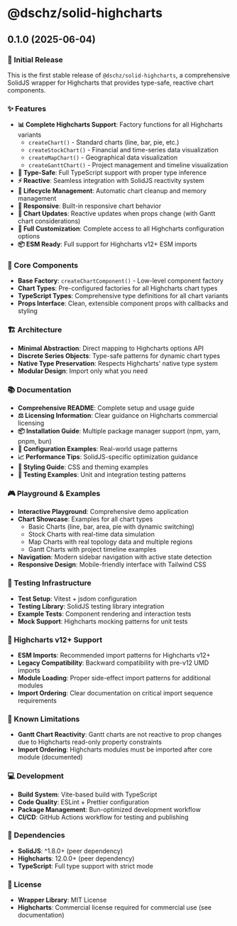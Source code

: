 # @dschz/solid-highcharts

## 0.1.0 (2025-06-04)

### 🎉 Initial Release

This is the first stable release of `@dschz/solid-highcharts`, a comprehensive SolidJS wrapper for Highcharts that provides type-safe, reactive chart components.

### ✨ Features

- **📊 Complete Highcharts Support**: Factory functions for all Highcharts variants
  - `createChart()` - Standard charts (line, bar, pie, etc.)
  - `createStockChart()` - Financial and time-series data visualization
  - `createMapChart()` - Geographical data visualization
  - `createGanttChart()` - Project management and timeline visualization
- **🎯 Type-Safe**: Full TypeScript support with proper type inference
- **⚡ Reactive**: Seamless integration with SolidJS reactivity system
- **🧹 Lifecycle Management**: Automatic chart cleanup and memory management
- **📱 Responsive**: Built-in responsive chart behavior
- **🔄 Chart Updates**: Reactive updates when props change (with Gantt chart considerations)
- **🎨 Full Customization**: Complete access to all Highcharts configuration options
- **📦 ESM Ready**: Full support for Highcharts v12+ ESM imports

### 🔧 Core Components

- **Base Factory**: `createChartComponent()` - Low-level component factory
- **Chart Types**: Pre-configured factories for all Highcharts chart types
- **TypeScript Types**: Comprehensive type definitions for all chart variants
- **Props Interface**: Clean, extensible component props with callbacks and styling

### 🏗️ Architecture

- **Minimal Abstraction**: Direct mapping to Highcharts options API
- **Discrete Series Objects**: Type-safe patterns for dynamic chart types
- **Native Type Preservation**: Respects Highcharts' native type system
- **Modular Design**: Import only what you need

### 📚 Documentation

- **Comprehensive README**: Complete setup and usage guide
- **⚖️ Licensing Information**: Clear guidance on Highcharts commercial licensing
- **📦 Installation Guide**: Multiple package manager support (npm, yarn, pnpm, bun)
- **🔧 Configuration Examples**: Real-world usage patterns
- **📈 Performance Tips**: SolidJS-specific optimization guidance
- **🎨 Styling Guide**: CSS and theming examples
- **🧪 Testing Examples**: Unit and integration testing patterns

### 🎮 Playground & Examples

- **Interactive Playground**: Comprehensive demo application
- **Chart Showcase**: Examples for all chart types
  - Basic Charts (line, bar, area, pie with dynamic switching)
  - Stock Charts with real-time data simulation
  - Map Charts with real topology data and multiple regions
  - Gantt Charts with project timeline examples
- **Navigation**: Modern sidebar navigation with active state detection
- **Responsive Design**: Mobile-friendly interface with Tailwind CSS

### 🧪 Testing Infrastructure

- **Test Setup**: Vitest + jsdom configuration
- **Testing Library**: SolidJS testing library integration
- **Example Tests**: Component rendering and interaction tests
- **Mock Support**: Highcharts mocking patterns for unit tests

### 🔄 Highcharts v12+ Support

- **ESM Imports**: Recommended import patterns for Highcharts v12+
- **Legacy Compatibility**: Backward compatibility with pre-v12 UMD imports
- **Module Loading**: Proper side-effect import patterns for additional modules
- **Import Ordering**: Clear documentation on critical import sequence requirements

### 🐛 Known Limitations

- **Gantt Chart Reactivity**: Gantt charts are not reactive to prop changes due to Highcharts read-only property constraints
- **Import Ordering**: Highcharts modules must be imported after core module (documented)

### 💻 Development

- **Build System**: Vite-based build with TypeScript
- **Code Quality**: ESLint + Prettier configuration
- **Package Management**: Bun-optimized development workflow
- **CI/CD**: GitHub Actions workflow for testing and publishing

### 🔗 Dependencies

- **SolidJS**: ^1.8.0+ (peer dependency)
- **Highcharts**: 12.0.0+ (peer dependency)
- **TypeScript**: Full type support with strict mode

### 📄 License

- **Wrapper Library**: MIT License
- **Highcharts**: Commercial license required for commercial use (see documentation)
